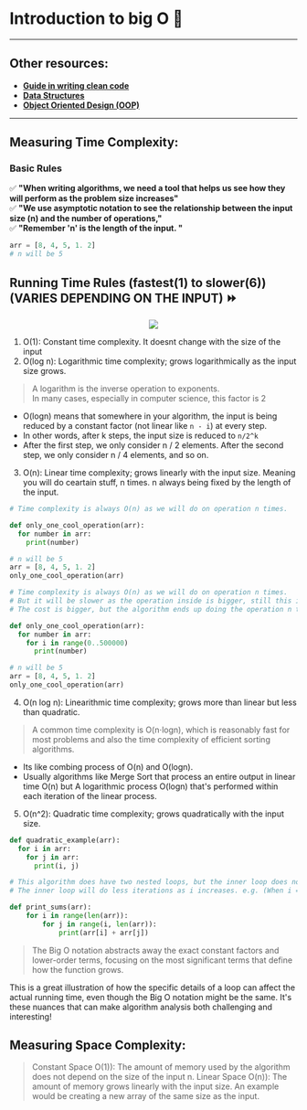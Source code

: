# Introduction to big O 🥇
---
## Other resources:
- **[Guide in writing clean code](https://github.com/daniel-enqz/daniel-enqz/tree/main/PROGRAMMING_COURSE💙/👍CLEAN_CODE)** <br>
- **[Data Structures](https://github.com/daniel-enqz/daniel-enqz/tree/main/PROGRAMMING_COURSE💙/DATA_STRUCTURESS)** <br>
- **[Object Oriented Design (OOP)](https://github.com/daniel-enqz/daniel-enqz/tree/main/PROGRAMMING_COURSE💙/🎉%20OBJECT%20ORIENTED%20DESIGN)**
---

## Measuring Time Complexity:
### Basic Rules
✅ **"When writing algorithms, we need a tool that helps us see how they will perform as the problem size increases"** <br>
✅ **"We use asymptotic notation to see the relationship between the input size (n) and the number of operations,"** <br>
✅ **"Remember 'n' is the length of the input. "** <br>

```python
arr = [8, 4, 5, 1. 2]
# n will be 5
```

## Running Time Rules (fastest(1) to slower(6)) (VARIES DEPENDING ON THE INPUT) ⏩
<p align="center">
  <img src="assets/graph.jpeg" />
</p>

1. O(1): Constant time complexity. It doesnt change with the size of the input
2. O(log n): Logarithmic time complexity; grows logarithmically as the input size grows.
> A logarithm is the inverse operation to exponents.<br>
> In many cases, especially in computer science, this factor is 2
- O(logn) means that somewhere in your algorithm, the input is being reduced by a constant factor (not linear like `n - i`) at every step.
- In other words, after k steps, the input size is reduced to `n/2^k`
- After the first step, we only consider n / 2 elements. After the second step, we only consider n / 4 elements, and so on. <br>

3. O(n): Linear time complexity; grows linearly with the input size. Meaning you will do ceartain stuff, n times. n always being fixed by the length of the input.

```python
# Time complexity is always O(n) as we will do on operation n times.

def only_one_cool_operation(arr):
  for number in arr:
    print(number)

# n will be 5
arr = [8, 4, 5, 1. 2]
only_one_cool_operation(arr)
```
```python
# Time complexity is always O(n) as we will do on operation n times.
# But it will be slower as the operation inside is bigger, still this is always 500,000, meaning is fixed.
# The cost is bigger, but the algorithm ends up doing the operation n times, always.

def only_one_cool_operation(arr):
  for number in arr:
    for i in range(0..500000)
      print(number)

# n will be 5
arr = [8, 4, 5, 1. 2]
only_one_cool_operation(arr)
```

4. O(n log n): Linearithmic time complexity; grows more than linear but less than quadratic.
> A common time complexity is O(n⋅logn), which is reasonably fast for most problems and also the time complexity of efficient sorting algorithms.
- Its like combing process of O(n) and O(logn).
- Usually algorithms like Merge Sort that process an entire output in linear time O(n) but A logarithmic process O(logn) that's performed within each iteration of the linear process.

5. O(n^2): Quadratic time complexity; grows quadratically with the input size.

```python
def quadratic_example(arr):
  for i in arr:
    for j in arr:
      print(i, j)
```

```python
# This algorithm does have two nested loops, but the inner loop does not always iterate n times 
# The inner loop will do less iterations as i increases. e.g. (When i = 2, inner loop runs n - 2 times.)

def print_sums(arr):
    for i in range(len(arr)):
        for j in range(i, len(arr)):
            print(arr[i] + arr[j])
```

> The Big O notation abstracts away the exact constant factors and lower-order terms, focusing on the most significant terms that define how the function grows. 

This is a great illustration of how the specific details of a loop can affect the actual running time, even though the Big O notation might be the same. It's these nuances that can make algorithm analysis both challenging and interesting!

## Measuring Space Complexity:

> Constant Space O(1)): The amount of memory used by the algorithm does not depend on the size of the input n.
> Linear Space O(n)): The amount of memory grows linearly with the input size. An example would be creating a new array of the same size as the input.
